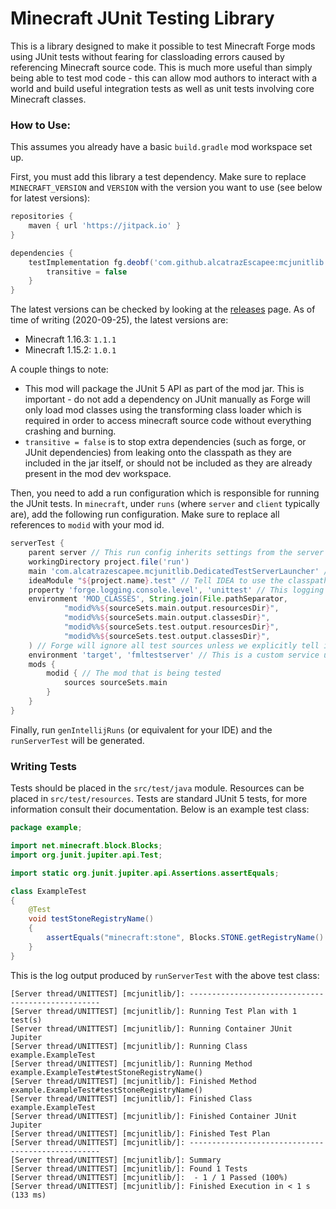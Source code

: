 # Minecraft JUnit Testing Library

This is a library designed to make it possible to test Minecraft Forge mods using JUnit tests without fearing for classloading errors caused by referencing Minecraft source code. This is much more useful than simply being able to test mod code - this can allow mod authors to interact with a world and build useful integration tests as well as unit tests involving core Minecraft classes.

### How to Use:

This assumes you already have a basic `build.gradle` mod workspace set up.

First, you must add this library a test dependency. Make sure to replace `MINECRAFT_VERSION` and `VERSION` with the version you want to use (see below for latest versions):

```groovy
repositories {
    maven { url 'https://jitpack.io' }
}

dependencies {
    testImplementation fg.deobf('com.github.alcatrazEscapee:mcjunitlib:VERSION-MINECRAFT_VERSION') {
        transitive = false
    }
}
```

The latest versions can be checked by looking at the [releases](https://github.com/alcatrazEscapee/mcjunitlib/releases) page. As of time of writing (2020-09-25), the latest versions are:

- Minecraft 1.16.3: `1.1.1`
- Minecraft 1.15.2: `1.0.1`

A couple things to note:

- This mod will package the JUnit 5 API as part of the mod jar. This is important - do not add a dependency on JUnit manually as Forge will only load mod classes using the transforming class loader which is required in order to access minecraft source code without everything crashing and burning.
- `transitive = false` is to stop extra dependencies (such as forge, or JUnit dependencies) from leaking onto the classpath as they are included in the jar itself, or should not be included as they are already present in the mod dev workspace.

Then, you need to add a run configuration which is responsible for running the JUnit tests. In `minecraft`, under `runs` (where `server` and `client` typically are), add the following run configuration. Make sure to replace all references to `modid` with your mod id.

```groovy
serverTest {
    parent server // This run config inherits settings from the server config
    workingDirectory project.file('run')
    main 'com.alcatrazescapee.mcjunitlib.DedicatedTestServerLauncher' // The main class which launches a customized server which then runs JUnit tests
    ideaModule "${project.name}.test" // Tell IDEA to use the classpath of the test module
    property 'forge.logging.console.level', 'unittest' // This logging level prevents any other server information messages and leaves only the unit test output
    environment 'MOD_CLASSES', String.join(File.pathSeparator,
            "modid%%${sourceSets.main.output.resourcesDir}",
            "modid%%${sourceSets.main.output.classesDir}",
            "modid%%${sourceSets.test.output.resourcesDir}",
            "modid%%${sourceSets.test.output.classesDir}",
    ) // Forge will ignore all test sources unless we explicitly tell it to include them as mod sources
    environment 'target', 'fmltestserver' // This is a custom service used to launch with ModLauncher's transforming class loader
    mods {
        modid { // The mod that is being tested
            sources sourceSets.main
        }
    }
}
```

Finally, run `genIntellijRuns` (or equivalent for your IDE) and the `runServerTest` will be generated.


### Writing Tests

Tests should be placed in the `src/test/java` module. Resources can be placed in `src/test/resources`. Tests are standard JUnit 5 tests, for more information consult their documentation. Below is an example test class:

```java
package example;

import net.minecraft.block.Blocks;
import org.junit.jupiter.api.Test;

import static org.junit.jupiter.api.Assertions.assertEquals;

class ExampleTest
{
    @Test
    void testStoneRegistryName()
    {
        assertEquals("minecraft:stone", Blocks.STONE.getRegistryName().toString());
    }
}
```

This is the log output produced by `runServerTest` with the above test class:

```
[Server thread/UNITTEST] [mcjunitlib/]: --------------------------------------------------
[Server thread/UNITTEST] [mcjunitlib/]: Running Test Plan with 1 test(s)
[Server thread/UNITTEST] [mcjunitlib/]: Running Container JUnit Jupiter
[Server thread/UNITTEST] [mcjunitlib/]: Running Class example.ExampleTest
[Server thread/UNITTEST] [mcjunitlib/]: Running Method example.ExampleTest#testStoneRegistryName()
[Server thread/UNITTEST] [mcjunitlib/]: Finished Method example.ExampleTest#testStoneRegistryName()
[Server thread/UNITTEST] [mcjunitlib/]: Finished Class example.ExampleTest
[Server thread/UNITTEST] [mcjunitlib/]: Finished Container JUnit Jupiter
[Server thread/UNITTEST] [mcjunitlib/]: Finished Test Plan
[Server thread/UNITTEST] [mcjunitlib/]: --------------------------------------------------
[Server thread/UNITTEST] [mcjunitlib/]: Summary
[Server thread/UNITTEST] [mcjunitlib/]: Found 1 Tests
[Server thread/UNITTEST] [mcjunitlib/]:  - 1 / 1 Passed (100%)
[Server thread/UNITTEST] [mcjunitlib/]: Finished Execution in < 1 s (133 ms)
```
